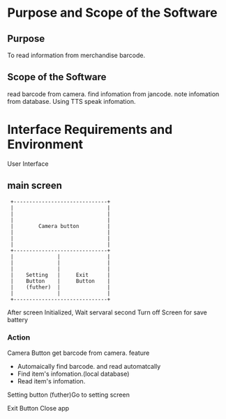 # Purpose and Scope of the Software
## Purpose
 To read information from merchandise barcode.
## Scope of the Software
 read barcode from camera.
 find infomation from jancode.
 note infomation from database.
 Using TTS speak infomation.
 
#  Interface Requirements and Environment
  User Interface
  
## main screen

     +------------------------------+
     |                              |
     |                              |
     |                              |
     |        Camera button         |
     |                              |
     |                              |
     |                              |
     +------------------------------+
     |              |               |
     |              |               |
     |              |               |
     |    Setting   |     Exit      |
     |    Button    |     Button    |
     |    (futher)  |               |
     |              |               |
     +------------------------------+
   
  After screen Initialized, 
  Wait servaral second Turn off Screen for save battery


### Action
  Camera Button
  get barcode from camera.
  feature 
   * Automaically find barcode. and read automatcally
   * Find item's infomation.(local database)
   * Read item's infomation.  
  
  Setting button
  (futher)Go to setting screen
  
  Exit Button
  Close app
  
